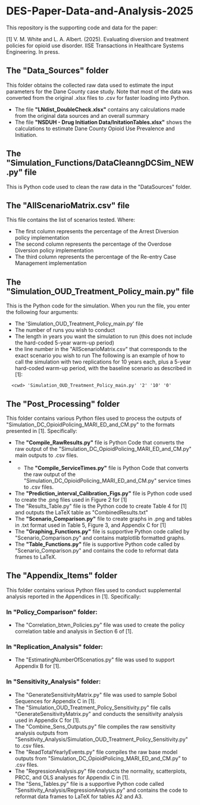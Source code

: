 # DES-Paper-Data-and-Analysis-2025

This repository is the supporting code and data for the paper:

[1] V. M. White and L. A. Albert. (2025). Evaluating diversion and treatment policies for opioid use disorder. IISE Transactions in Healthcare Systems Engineering. In press. 

## The "Data_Sources" folder
This folder obtains the collected raw data used to estimate the input parameters for the Dane County case study. Note that most of the data was converted from the original .xlsx files to .csv for faster loading into Python. 
- The file **"LNdist_DoubleCheck.xlsx"** contains any calculations made from the original data sources and an overall summary
- The file **"NSDUH - Drug Initiation Data/InitationTables.xlsx"** shows the calculations to estimate Dane County Opioid Use Prevalence and Initiation.

## The "Simulation_Functions/DataCleanngDCSim_NEW.py" file
This is Python code used to clean the raw data in the "DataSources" folder.

## The "AllScenarioMatrix.csv" file
This file contains the list of scenarios tested. Where:
- The first column represents the percentage of the Arrest Diversion policy implementation 
- The second column represents the percentage of the Overdose Diversion policy implementation
- The third column represents the percentage of the Re-entry Case Management implementation

## The "Simulation_OUD_Treatment_Policy_main.py" file
This is the Python code for the simulation. When you run the file, you enter the following four arguments:
- The 'Simulation_OUD_Treatment_Policy_main.py' file
- The number of runs you wish to conduct
- The length in years you want the simulation to run (this does not include the hard-coded 5-year warm-up period)
- the line number in the "AllScenarioMatrix.csv" that corresponds to the exact scenario you wish to run
The following is an example of how to call the simulation with two replications for 10 years each, plus a 5-year hard-coded warm-up period, with the baseline scenario as described in [1]:
```
  <cwd> 'Simulation_OUD_Treatment_Policy_main.py' '2' '10' '0'
```
  
## The "Post_Processing" folder
This folder contains various Python files used to process the outputs of "Simulation_DC_OpioidPolicing_MARI_ED_and_CM.py" to the formats presented in [1]. Specifically: 
- The **"Compile_RawResults.py"** file is Python Code that converts the raw output of the "Simulation_DC_OpioidPolicing_MARI_ED_and_CM.py" main outputs to .csv files.
- - The **"Compile_ServiceTimes.py"** file is Python Code that converts the raw output of the "Simulation_DC_OpioidPolicing_MARI_ED_and_CM.py" service times to .csv files.
- The **"Prediction_interval_Calibration_Figs.py"** file is Python code used to create the .png files used in Figure 2 for [1]
- The "Results_Table.py" file is the Python code to create Table 4 for [1] and outputs the LaTeX table as "CombinedResults.txt"
- The **"Scenario_Comparison.py"** file to create graphs in .png and tables in .txt format used in Table 5, Figure 3, and Appendix C for [1]
- The **"Graphing_Functions.py"** file is supportive Python code called by "Scenario_Comparison.py" and contains matplotlib formatted graphs.
- The **"Table_Functions.py"** file is supportive Python code called by "Scenario_Comparison.py" and contains the code to reformat data frames to LaTeX.

## The "Appendix_Items" folder
This folder contains various Python files used to conduct supplemental analysis reported in the Appendices in [1]. Specifically: 
### In "Policy_Comparison" folder:
- The "Correlation_btwn_Policies.py" file was used to create the policy correlation table and analysis in Section 6 of [1].
### In "Replication_Analysis" folder:
- The "EstimatingNumberOfScenatios.py" file was used to support Appendix B for [1].
### In "Sensitivity_Analysis" folder:
- The "GenerateSensitivityMatrix.py" file was used to sample Sobol Sequences for Appendix C in [1].
- The "Simulation_OUD_Treatment_Policy_Sensitivity.py" file calls "GenerateSensitivityMatrix.py" and conducts the sensitivity analysis used in Appendix C for [1].
- The "Combine_Sens_Outputs.py" file compiles the raw sensitivity analysis outputs from "Sensitivity_Analysis/Simulation_OUD_Treatment_Policy_Sensitivity.py" to .csv files.
- The "ReadTotalYearlyEvents.py" file compiles the raw base model outputs from "Simulation_DC_OpioidPolicing_MARI_ED_and_CM.py" to .csv files.
- The "RegressionAnalysis.py" file conducts the normality, scatterplots, PRCC, and OLS analyses for Appendix C in [1].
- The "Sens_Tables.py" file is a supportive Python code called "Sensitivity_Analysis/RegressionAnalysis.py" and contains the code to reformat data frames to LaTeX for tables A2 and A3.

